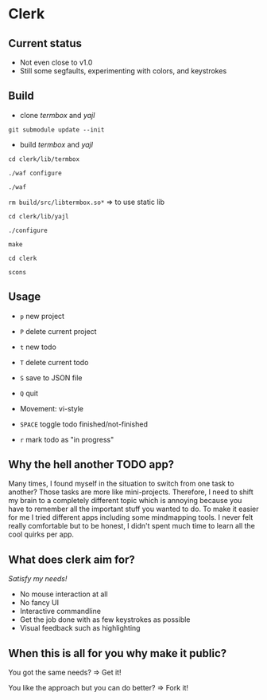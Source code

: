 # Clerk

## Current status

* Not even close to v1.0
* Still some segfaults, experimenting with colors, and keystrokes

## Build

* clone _termbox_ and _yajl_

`git submodule update --init`

* build _termbox_ and _yajl_

`cd clerk/lib/termbox`

`./waf configure`

`./waf`

`rm build/src/libtermbox.so*` => to use static lib

`cd clerk/lib/yajl`

`./configure`

`make`

`cd clerk`

`scons`

## Usage

* `p` new project
* `P` delete current project
* `t` new todo
* `T` delete current todo
* `S` save to JSON file
* `Q` quit

* Movement: vi-style

* `SPACE` toggle todo finished/not-finished
* `r` mark todo as "in progress"

## Why the hell another TODO app?

Many times, I found myself in the situation to switch from one task to another?
Those tasks are more like mini-projects.
Therefore, I need to shift my brain to a completely different topic which is annoying because you have to remember all the important stuff you wanted to do.
To make it easier for me I tried different apps including some mindmapping tools.
I never felt really comfortable but to be honest, I didn't spent much time to learn all the cool quirks per app.

## What does clerk aim for?

*Satisfy my needs!*

* No mouse interaction at all
* No fancy UI
* Interactive commandline
* Get the job done with as few keystrokes as possible
* Visual feedback such as highlighting

## When this is all for you why make it public?

You got the same needs? => Get it!

You like the approach but you can do better? => Fork it!
